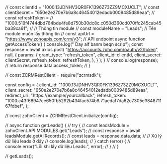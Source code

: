// const clientId = "1000.13JDNHV3QR0FK1396Z73ZZ9MCXUCLT";
// const clientSecret = "650e2e270e7b6a8c46454012edadb0009485d89eaa";
// const refreshToken =
// "1000.519f4744dbd764bde4fe8d750b30dc8c.c050d360cd070ffc245cab45ba39ca61";
// // Thông tin module
// const moduleName = "Leads"; // Tên module muốn lấy thông tin
// const apiUrl = "https://www.zohoapis.com/crm/v3"; // API endpoint
async function getAccessToken() {
console.log(" Day alf banm beqn scrip");
const response = await axios.post(
"https://accounts.zoho.com/oauth/v2/token",
null,
{
params: {
grant_type: "refresh_token",
client_id: clientId,
client_secret: clientSecret,
refresh_token: refreshToken,
},
}
);
}
// console.log(response);
// return response.data.access_token;
// }

// <script>
// getAccessToken();
// document.querySelector("#myButton").addEventListener("click", () => {
// console.log("btn");
// getAccessToken();
// });
// </script>
const ZCRMRestClient = require("zcrmsdk");

const config = {
client_id: "1000.13JDNHV3QR0FK1396Z73ZZ9MCXUCLT",
client_secret: "650e2e270e7b6a8c46454012edadb0009485d89eaa",
redirect_uri: "https://example/yourcallback",
refresh_token:
"1000.c43f68947ce650fb5292b434fac574b8.71aedaf7da62c7305e384871167fdbef",
};

// const zohoClient = ZCRMRestClient.initialize(config);

// async function getLeads() {
// try {
// const leadsModule = zohoClient.API.MODULES.get("Leads");
// const response = await leadsModule.getAllRecords();
// const leads = response.data.data;
// // Xử lý dữ liệu leads ở đây
// console.log(leads);
// } catch (error) {
// console.error("Lỗi khi lấy dữ liệu Leads:", error);
// }
// }

// getLeads();
